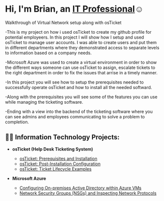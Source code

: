 <h1>Hi, I'm Brian, an <a href="https://www.linkedin.com/in/brian-brown-5855ba240/">IT Professional</a>☺</h1>

Walkthrough of Virtual Network setup along with osTicket


-This is my project on how i used osTicket to create my github profile for potential employeers. In this project I will show how I setup and used osTicket to manage user accounts. I was able to create users and put them in different departments where they demonstrated access to separate levels to information based on a company needs.

-Microsoft Azure was used to create a virtual environment in order to show the different ways someone can use osTicket to assign, escalate tickets to the right department in order to fix the issues that arrise in a timely manner.

-In this project you will see how to setup the prerequisites needed to successfully operate osTicket and how to install all the needed softward.
  
-Along with the prerequisites you will see some of the features you can use while managing the ticketing software.

-Ending with a view into the backend of the ticketing software where you can see admins and employees communicating to solve a problem to completion.

<h2>👨‍💻 Information Technology Projects:</h2>

    
- <b>osTicket (Help Desk Ticketing System)</b>
  - [osTicket: Prerequisites and Installation](https://github.com/bbrown1823/osticket-prereqs)
  - [osTicket: Post-Installation Configuration](https://github.com/bbrown1823/post-install-config)
  - [osTicket: Ticket Lifecycle Examples](https://github.com/bbrown1823/Ticket-Life-Cycle.git  )

- <b>Microsoft Azure</b>
  - [Configuring On-premises Active Directory within Azure VMs](https://github.com/bbrown1823/configure-ad)
  - [Network Security Groups (NSGs) and Inspecting Network Protocols](https://github.com/bbrown1823/azure-network-protocols)


<!--
**bbrown1823/bbrown1823** is a ✨ _special_ ✨ repository because its `README.md` (this file) appears on your GitHub profile.

Here are some ideas to get you started:

- 🔭 I’m currently working on ...
- 🌱 I’m currently learning ...
- 👯 I’m looking to collaborate on ...
- 🤔 I’m looking for help with ...
- 💬 Ask me about ...
- 📫 How to reach me: ...
- 😄 Pronouns: ...
- ⚡ Fun fact: ...
-->
